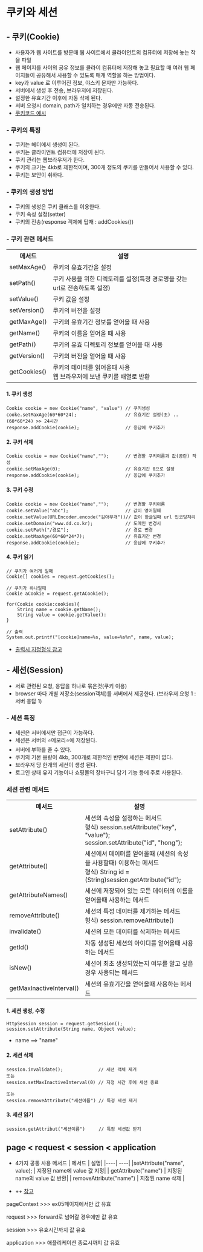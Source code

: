 # 쿠키와 세션

## - 쿠키(Cookie)

- 사용자가 웹 사이트를 방문때 웹 사이트에서 클라이언트의 컴퓨터에 저장해 놓는 작을 파일
- 웹 페이지를 사이의 공유 정보를 클라이 컴퓨터에 저장해 놓고 필요할 때 여러 웹 페이지들이 공유해서 사용할 수 있도록 매개 역할을 하는 방법이다.
- key과 value 로 이루어진 정보, 야스키 문자만 가능하다.
- 서버에서 생성 후 전송, 브라우저에 저장된다.
- 설정한 유효기간 이후에 자동 삭제 된다.
- 서버 요청시 domain, path가 일치하는 경우에만 자동 전송된다.
- [쿠키코드 예시](https://github.com/hyeah0/SmartWeb_Contents_WebApplication_developer_class/blob/main/5_web/06_Spring/07_Cookie%26Session/%EC%BD%94%EB%93%9C%EC%98%88%EC%8B%9C/%EC%BF%A0%ED%82%A4.md)

### - 쿠키의 특징

- 쿠키는 헤더에서 생성이 된다.
- 쿠키는 클라이언트 컴퓨터에 저장이 된다.
- 쿠키 관리는 웹브라우저가 한다.
- 쿠키의 크기는 4kb로 제한적이며, 300개 정도의 쿠키를 만들어서 사용할 수 있다.
- 쿠키는 보안이 취하다.

### - 쿠키의 생성 방법

- 쿠키의 생성은 쿠키 클래스를 이용한다.
- 쿠키 속성 설정(setter)
- 쿠키의 전송(response 객체에 탑재 : addCookies())

### - 쿠키 관련 메서드

<table>
  <tr><th>메서드</th><th>설명</th></tr>
  <tr><td> setMaxAge() </td><td>쿠키의 유효기간을 설정 </td></tr>
  <tr><td> setPath()   </td><td>쿠키 사용을 위한 디렉토리를 설정(특정 경로명을 갖는 url로 전송하도록 설정) </td></tr>
  <tr><td> setValue()  </td><td>쿠키 값을 설정                                                             </td></tr>
  <tr><td> setVersion()</td><td>쿠키의 버전을 설정                                                          </td></tr>
  <tr><td> getMaxAge() </td><td>쿠키의 유효기간 정보를 얻어올 때 사용                                                </td></tr>
  <tr><td> getName()   </td><td>쿠키의 이름을 얻어올 때 사용                                               </td></tr>
  <tr><td> getPath()   </td><td>쿠키의 유효 디렉토리 정보를 얻어올 대 사용                                 </td></tr>
  <tr><td> getVersion()</td><td>쿠키의 버전을 얻어올 때 사용                                               </td></tr>
  <tr><td> getCookies()</td><td>쿠키의 데이터를 읽어올때 사용 <br> 웹 브라우저에 보낸 쿠키를 배열로 반환</td></tr>
</table>

#### 1. 쿠키 생성

```
Cookie cookie = new Cookie("name", "value") // 쿠키생성
cooke.setMaxAge(60*60*24);                  // 유효기간 설정(초) .. (60*60*24) >> 24시간
response.addCookie(cookie);                 // 응답에 쿠키추가
```

#### 2. 쿠키 삭제

```
Cookie cookie = new Cookie("name","");      // 변경할 쿠키이름과 값(공란) 작성
cookie.setMaxAge(0);                        // 유효기간 0으로 설정
response.addCookie(cookie);                 // 응답에 쿠키추가
```

#### 3. 쿠키 수정

```
Cookie cookie = new Cookie("name","");      // 변경할 쿠키이름
cookie.setValue("abc");                     // 값이 영어일때
cookie.setValue(URLEncoder.encode("김아무개"))// 값이 한글일때 url 인코딩처리
cookie.setDomain("www.dd.co.kr);            // 도메인 변경시
cookie.setPath("/경로");                     // 경로 변경
cookie.setMaxAge(60*60*24*7);               // 유효기간 변경
response.addCookie(cookie);                 // 응답에 쿠키추가
```

#### 4. 쿠키 읽기

```
// 쿠키가 여러개 일때
Cookie[] cookies = request.getCookies();

// 쿠키가 하나일때
Cookie aCookie = request.getACookie();

for(Cookie cookie:cookies){
    String name = cookie.getName();
    String value = cookie.getValue():
}

// 출력
System.out.printf("[cookie]name=%s, value=%s%n", name, value);
```

- [출력시 지정형식 참고](https://github.com/hyeah0/SmartWeb_Contents_WebApplication_developer_class/blob/main/1_Java/day01_%EC%9E%90%EB%B0%94%EC%8B%9C%EC%9E%91%ED%95%98%EA%B8%B0.md)

## - 세션(Session)

- 서로 관련된 요청, 응답을 하나로 묶은것(쿠키 이용)
- browser 마다 개별 저장소(session객체)를 서버에서 제공한다. (브라우저 요청 1 : 서버 응답 1)

### - 세션 특징

- 세션은 서버에서만 접근이 가능하다.
- 세션은 서버의 ⭐️메모리⭐️에 저장된다.
- 서버에 부하를 줄 수 있다.
- 쿠키의 기본 용량이 4kb, 300개로 제한적인 반면에 세션은 제한이 없다.
- 브라우저 당 한개의 세션이 생성 된다.
- 로그인 상태 유지 기능이나 쇼핑몰의 장바구니 담기 기능 등에 주로 사용된다.

### 세션 관련 메서드

<table>
  <tr><th>메서드</th><th>설명</th></tr>
  <tr><td> setAttribute() </td><td>세션의 속성을 설정하는 메서드<br>
                                  형식) session.setAttribute("key", "value");<br>
                                  session.setAttribute("id", "hong");</td></tr>
    <tr><td> getAttribute() </td><td>세션에서 데이터를 얻어올때 (세션의 속성을 사용할때) 이용하는 메서드<br>
                                  형식) String id = (String)session.getAttribute("id");</td></tr>
    <tr><td> getAttributeNames() </td><td>세션에 저장되어 있는 모든 데이터의 이름을 얻어올때 사용하는 메서드</td></tr>
    <tr><td> removeAttribute() </td><td>세션의 특정 데이터를 제거하는 메서드<br>
                                  형식) session.removeAttribute()</td></tr>
    <tr><td> invalidate() </td><td>세션의 모든 데이터를 삭제하는 메서드</td></tr>
    <tr><td> getId() </td><td>자동 생성된 세션의 아이디를 얻어올때 사용하는 메서드</td></tr>
    <tr><td> isNew() </td><td>세션이 최초 생성되었는지 여부를 알고 싶은 경우 사용되는 메서드</td></tr>
    <tr><td> getMaxInactiveInterval() </td><td>세션의 유효기간을 얻어올때 사용하는 메서드</td></tr>
</table>

#### 1. 세션 생성, 수정

```
HttpSession session = request.getSession();
session.setAttribute(String name, Object value);
```

- name ==> "name"

#### 2. 세션 삭제

```
session.invalidate();             // 세션 객체 제거
또는
session.setMaxInactiveInterval(0) // 지정 시간 후에 세션 종료

또는
session.removeAttribute("세션이름") // 특정 세션 제거
```

#### 3. 세션 읽기

```
session.getAttribut("세션이름")     // 특정 세션값 받기
```

## page < request < session < application

- 4가지 공통 사용 메서드
  | 메서드 | 설명|
  |----| ----|
  |setAttribute("name", value); | 지정된 name에 value 값 지정|
  | getAttribute("name") | 지정된 name의 value 값 반환|
  | removeAttribute("name") | 지정된 name 삭제 |

- ++
[참고](https://github.com/hyeah0/SmartWeb_Contents_WebApplication_developer_class/tree/main/5_web/05_jsp/05_EL_JSTL/EL_%24%7B%7D/%EB%82%B4%EC%9E%A5%EA%B0%9D%EC%B2%B4%EC%98%88%EC%8B%9C)
<p>pageContext >>> ex05페이지에서만 값 유효</p>
<p>request >>> forward로 넘어갈 경우에만 값 유효</p>
<p>session >>> 유효시간까지 값 유효</p>
<p>application >>> 애플리케이션 종료시까지 값 유효</p>
